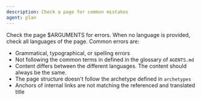 ```yaml
---
description: Check a page for common mistakes
agent: plan
---
```


Check the page $ARGUMENTS for errors. When no language is provided, check all languages of the page. Common errors are:

- Grammatical, typographical, or spelling errors
- Not following the common terms in defined in the glossary of `AGENTS.md`
- Content differs between the different languages. The content should always be the same.
- The page structure doesn't follow the archetype defined in `archetypes`
- Anchors of internal links are not matching the referenced and translated title
